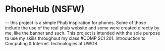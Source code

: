 # PhoneHub (NSFW)
-- this project is a simple Phub inspiration for phones. Some of those include the use of the real phub website and some were created directly by me, like the banner and such. This project is intended with the sole purpose to use my skiils throughout my class #COMP SCI 201. Introduction to Computing & Internet Technologies at UWGB.
